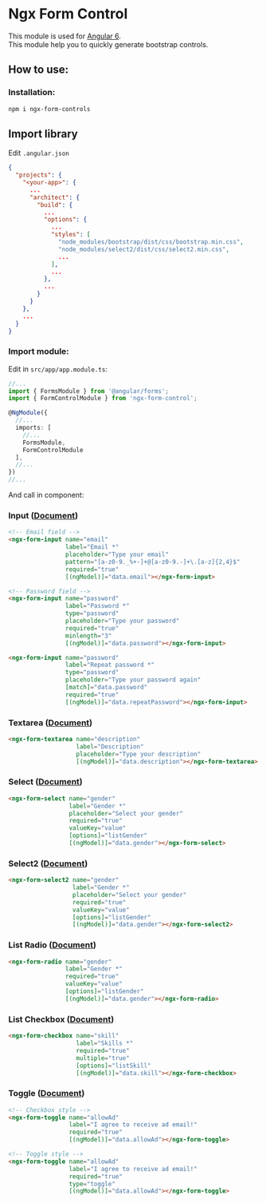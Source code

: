 # Ngx Form Control

This module is used for [Angular 6](https://angular.io/).  
This module help you to quickly generate bootstrap controls.   

How to use:
-------------
### Installation:
```html
npm i ngx-form-controls
```

## Import library
Edit `.angular.json`
```json
{
  "projects": {
    "<your-app>": {
      ...
      "architect": {
        "build": {
          ...
          "options": {
            ...
            "styles": [
              "node_modules/bootstrap/dist/css/bootstrap.min.css",
              "node_modules/select2/dist/css/select2.min.css",
              ...
            ],
            ...
          },
          ...
        }
      }
    },
    ...
  }
}
```

### Import module:
Edit in `src/app/app.module.ts`:
```typescript
//...
import { FormsModule } from '@angular/forms';
import { FormControlModule } from 'ngx-form-control';

@NgModule({
  //...
  imports: [
    //...
    FormsModule,
    FormControlModule
  ],
  //...
})
//...
```

And call in component:
### Input ([Document](https://github.com/teamcancode/ngx-form-control/blob/master/resources/doc/input.md))
```html
<!-- Email field -->
<ngx-form-input name="email"
                label="Email *"
                placeholder="Type your email"
                pattern="[a-z0-9._%+-]+@[a-z0-9.-]+\.[a-z]{2,4}$"
                required="true"
                [(ngModel)]="data.email"></ngx-form-input>
```

```html
<!-- Password field -->
<ngx-form-input name="password"
                label="Password *"
                type="password"
                placeholder="Type your password"
                required="true"
                minlength="3"
                [(ngModel)]="data.password"></ngx-form-input>

<ngx-form-input name="password"
                label="Repeat password *"
                type="password"
                placeholder="Type your password again"
                [match]="data.password"
                required="true"
                [(ngModel)]="data.repeatPassword"></ngx-form-input>
```

### Textarea ([Document](https://github.com/teamcancode/ngx-form-control/blob/master/resources/doc/textarea.md))
```html
<ngx-form-textarea name="description"
                   label="Description"
                   placeholder="Type your description"
                   [(ngModel)]="data.description"></ngx-form-textarea>
```

### Select ([Document](https://github.com/teamcancode/ngx-form-control/blob/master/resources/doc/select.md))
```html
<ngx-form-select name="gender"
                 label="Gender *"
                 placeholder="Select your gender"
                 required="true"
                 valueKey="value"
                 [options]="listGender"
                 [(ngModel)]="data.gender"></ngx-form-select>
```

### Select2 ([Document](https://github.com/teamcancode/ngx-form-control/blob/master/resources/doc/select2.md))
```html
<ngx-form-select2 name="gender"
                  label="Gender *"
                  placeholder="Select your gender"
                  required="true"
                  valueKey="value"
                  [options]="listGender"
                  [(ngModel)]="data.gender"></ngx-form-select2>
```

### List Radio ([Document](https://github.com/teamcancode/ngx-form-control/blob/master/resources/doc/radio.md))
```html
<ngx-form-radio name="gender"
                label="Gender *"
                required="true"
                valueKey="value"
                [options]="listGender"
                [(ngModel)]="data.gender"></ngx-form-radio>
```

### List Checkbox ([Document](https://github.com/teamcancode/ngx-form-control/blob/master/resources/doc/checkbox.md))
```html
<ngx-form-checkbox name="skill"
                   label="Skills *"
                   required="true"
                   multiple="true"
                   [options]="listSkill"
                   [(ngModel)]="data.skill"></ngx-form-checkbox>
```

### Toggle ([Document](https://github.com/teamcancode/ngx-form-control/blob/master/resources/doc/toggle.md))
```html
<!-- Checkbox style -->
<ngx-form-toggle name="allowAd"
                 label="I agree to receive ad email!"
                 required="true"
                 [(ngModel)]="data.allowAd"></ngx-form-toggle>
```

```html
<!-- Toggle style -->
<ngx-form-toggle name="allowAd"
                 label="I agree to receive ad email!"
                 required="true"
                 type="toggle"
                 [(ngModel)]="data.allowAd"></ngx-form-toggle>
```
